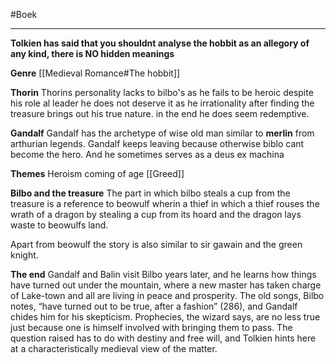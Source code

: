 #Boek 
****
**Tolkien has said that you shouldnt analyse the hobbit as an allegory of any kind, there is NO hidden meanings**


**Genre**
[[Medieval Romance#The hobbit]]

**Thorin**
Thorins personality lacks to bilbo's as he fails to be heroic despite his role al leader he does not deserve it as he irrationality after finding the treasure brings out his true nature. in the end he does seem redemptive.

**Gandalf**
Gandalf has the archetype of wise old man similar to **merlin** from arthurian legends. Gandalf keeps leaving because otherwise biblo cant become the hero.
And he sometimes serves as a deus ex machina

**Themes**
Heroism
coming of age
[[Greed]]

**Bilbo and the treasure**
The part in which bilbo steals a cup from the treasure is a reference to beowulf wherin a thief in which a thief rouses the wrath of a dragon by stealing a cup from its hoard and the dragon lays waste to beowulfs land.


Apart from beowulf the story is also similar to sir gawain and the green knight.

**The end**
Gandalf and Balin visit Bilbo years later, and he learns how things have turned out under the mountain, where a new master has taken charge of Lake-town and all are living in peace and prosperity. The old songs, Bilbo notes, “have turned out to be true, after a fashion” (286), and Gandalf chides him for his skepticism. Prophecies, the wizard says, are no less true just because one is himself involved with bringing them to pass. The question raised has to do with destiny and free will, and Tolkien hints here at a characteristically medieval view of the matter.